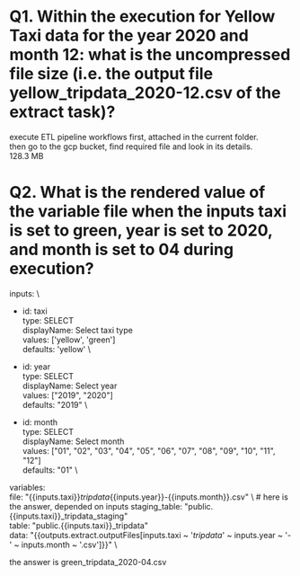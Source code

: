 # Q1. Within the execution for Yellow Taxi data for the year 2020 and month 12: what is the uncompressed file size (i.e. the output file yellow_tripdata_2020-12.csv of the extract task)?
execute ETL pipeline workflows first, attached in the current folder. \
then go to the gcp bucket, find required file and look in its details. \
128.3 MB

# Q2. What is the rendered value of the variable file when the inputs taxi is set to green, year is set to 2020, and month is set to 04 during execution?
inputs: \
  - id: taxi \
    type: SELECT \
    displayName: Select taxi type \
    values: ['yellow', 'green'] \
    defaults: 'yellow' \

  - id: year \
    type: SELECT \
    displayName: Select year \
    values: ["2019", "2020"] \
    defaults: "2019" \

  - id: month \
    type: SELECT \
    displayName: Select month \
    values: ["01", "02", "03", "04", "05", "06", "07", "08", "09", "10", "11", "12"] \
    defaults: "01" \

variables: \
  file: "{{inputs.taxi}}_tripdata_{{inputs.year}}-{{inputs.month}}.csv" \ # here is the answer, depended on inputs
  staging_table: "public.{{inputs.taxi}}_tripdata_staging" \
  table: "public.{{inputs.taxi}}_tripdata" \
  data: "{{outputs.extract.outputFiles[inputs.taxi ~ '_tripdata_' ~ inputs.year ~ '-' ~ inputs.month ~ '.csv']}}" \

  the answer is green_tripdata_2020-04.csv
